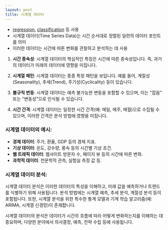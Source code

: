 ```yaml
---
layout: post
title: 시계열 데이터
---
```


- [regression](https://code7ssage.github.io/regression/), [classification](https://code7ssage.github.io/classification/) 등 사용
- 시계열 데이터(Time Series Data)는 시간 순서대로 정렬된 일련의 데이터 포인트를 의미 
- 이러한 데이터는 시간에 따른 변화를 관찰하고 분석하는 데 사용

1. **시간 종속성**: 시계열 데이터의 핵심적인 특징은 시간에 따른 종속성입니다. 즉, 과거의 데이터가 미래의 데이터에 영향을 미칩니다.
    
2. **시계열 패턴**: 시계열 데이터는 종종 특정 패턴을 보입니다. 예를 들어, 계절성(Seasonality), 추세(Trend), 주기성(Cyclicality) 등이 있습니다.
    
3. **불규칙 변동**: 시계열 데이터는 예측 불가능한 변동을 포함할 수 있으며, 이는 "잡음" 또는 "변동성"으로 인식될 수 있습니다.
    
4. **시간 간격**: 시계열 데이터는 일정한 시간 간격(예: 매일, 매주, 매월)으로 수집될 수 있으며, 이러한 간격은 분석 방법에 영향을 미칩니다.
    

### 시계열 데이터의 예시:

- **경제 데이터**: 주가, 환율, GDP 등의 경제 지표.
- **기상 데이터**: 온도, 강수량, 풍속 등의 시간별 기상 조건.
- **웹 트래픽 데이터**: 웹사이트 방문자 수, 페이지 뷰 등의 시간에 따른 변화.
- **과학적 데이터**: 천문학적 관측, 실험실 측정 값 등.

### 시계열 데이터 분석:

시계열 데이터 분석은 이러한 데이터의 특성을 이해하고, 미래 값을 예측하거나 트렌드를 식별하기 위해 사용됩니다. 분석 방법에는 시계열 예측, 추세 분석, 계절성 분석 등이 포함됩니다. 또한, 시계열 분석을 위한 특수한 통계 모델과 기계 학습 알고리즘(예: ARIMA, 시계열 신경망)이 존재합니다.

시계열 데이터의 분석은 데이터가 시간의 흐름에 따라 어떻게 변화하는지를 이해하는 데 중요하며, 다양한 분야에서 의사결정, 예측, 전략 수립 등에 사용됩니다.